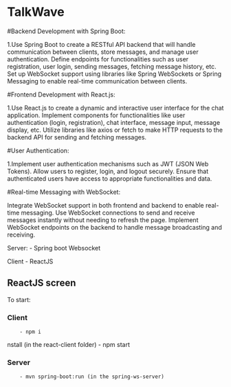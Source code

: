 # TalkWave
#Backend Development with Spring Boot:

1.Use Spring Boot to create a RESTful API backend that will handle communication between clients, store messages, and manage user authentication.
Define endpoints for functionalities such as user registration, user login, sending messages, fetching message history, etc.
Set up WebSocket support using libraries like Spring WebSockets or Spring Messaging to enable real-time communication between clients.

#Frontend Development with React.js:

1.Use React.js to create a dynamic and interactive user interface for the chat application.
Implement components for functionalities like user authentication (login, registration), chat interface, message input, message display, etc.
Utilize libraries like axios or fetch to make HTTP requests to the backend API for sending and fetching messages.

#User Authentication:

1.Implement user authentication mechanisms such as JWT (JSON Web Tokens).
Allow users to register, login, and logout securely.
Ensure that authenticated users have access to appropriate functionalities and data.

#Real-time Messaging with WebSocket:

Integrate WebSocket support in both frontend and backend to enable real-time messaging.
Use WebSocket connections to send and receive messages instantly without needing to refresh the page.
Implement WebSocket endpoints on the backend to handle message broadcasting and receiving.

Server:
    - Spring boot Websocket

Client
    - ReactJS

## ReactJS screen

To start:
    
### Client
        - npm i
nstall (in the react-client folder)
        - npm start
    
### Server
        - mvn spring-boot:run (in the spring-ws-server)
